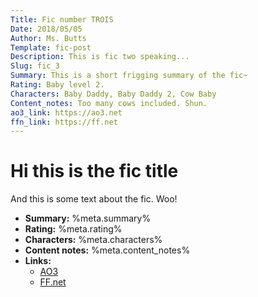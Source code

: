 ```yaml
---
Title: Fic number TROIS
Date: 2018/05/05
Author: Ms. Butts
Template: fic-post
Description: This is fic two speaking...
Slug: fic_3
Summary: This is a short frigging summary of the fic~
Rating: Baby level 2.
Characters: Baby Daddy, Baby Daddy 2, Cow Baby
Content_notes: Too many cows included. Shun.
ao3_link: https://ao3.net
ffn_link: https://ff.net
---
```


# Hi this is the fic title

And this is some text about the fic. Woo!

<span class="fic-meta">

- **Summary:** %meta.summary%
- **Rating:** %meta.rating%
- **Characters:** %meta.characters%
- **Content notes:** %meta.content_notes%
- **Links:**
	- [AO3](%meta.ao3_link%)
	- [FF.net](%meta.ffn_link%)

</span>
